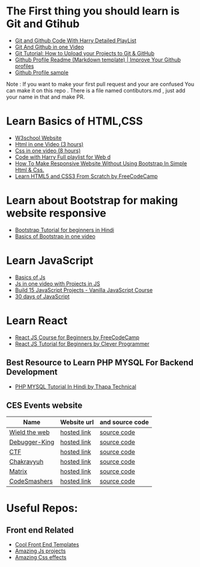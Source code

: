 
# The First thing you should learn is Git and Gtihub
 - [Git and Github Code With Harry Detailed PlayList ](https://www.youtube.com/watch?v=evknSAkUIvs&list=PLu0W_9lII9agwhy658ZPA0MTStKUJTWPi)
 - [Git And Github in one Video ](https://www.youtube.com/watch?v=gwWKnnCMQ5c&t=1657s)
 - [Git Tutorial: How to Upload your Projects to Git & GitHub](https://www.youtube.com/watch?v=G14WMD8Kg3U)
 - [Github Profile Readme (Markdown template) | Improve Your Github profiles](https://www.youtube.com/watch?v=LooNWF67jrk)
 - [Github Profile sample](https://github.com/arpit456jain/arpit456jain)

Note : If you want to make your first pull request and your are confused You can make it on this repo . There is a file named contibutors.md , just add your name in that and make PR.

#  Learn Basics of HTML,CSS
- [W3school Website ](https://www.w3schools.com/html/)
- [Html in one Video (3 hours)](https://www.youtube.com/watch?v=BsDoLVMnmZs)
- [Css in one video (8 hours)](https://www.youtube.com/watch?v=Edsxf_NBFrw)
- [Code with Harry Full playlist for Web d ](https://www.youtube.com/watch?v=6mbwJ2xhgzM&list=PLu0W_9lII9agiCUZYRsvtGTXdxkzPyItg)
- [How To Make Responsive Website Without Using Bootstrap In Simple Html & Css.](https://www.youtube.com/watch?v=q9VvA1Adpr0)
- [Learn HTML5 and CSS3 From Scratch by FreeCodeCamp](https://www.youtube.com/watch?v=mU6anWqZJcc)

# Learn about Bootstrap for making website responsive
- [Bootstrap Tutorial for beginners in Hindi](https://www.youtube.com/watch?v=wkSA9bfCmKU&list=PL0b6OzIxLPbz1cgxiH5KCBsyQij1HsPtG&index=1)
- [Basics of Bootstrap in one video ](https://www.youtube.com/watch?v=QE5oQh63gGE)

# Learn JavaScript
- [Basics of  Js](https://www.youtube.com/watch?v=cvvwkgp4HBg&list=PLu0W_9lII9ajyk081To1Cbt2eI5913SsL)
- [Js in one video with Projects in JS](https://www.youtube.com/watch?v=hKB-YGF14SY)
- [Build 15 JavaScript Projects - Vanilla JavaScript Course](https://www.youtube.com/watch?v=3PHXvlpOkf4&t=20575s)
- [30 days of JavaScript](https://javascript30.com/)

# Learn React
- [React JS Course for Beginners by FreeCodeCamp](https://www.youtube.com/watch?v=nTeuhbP7wdE)
- [React JS Tutorial for Beginners by Clever Programmer](https://www.youtube.com/watch?v=-cMqr9HpZ-Y)

## Best Resource to Learn PHP MYSQL For Backend Development 
- [PHP MYSQL Tutorial In Hindi by Thapa Technical](https://youtube.com/playlist?list=PLwGdqUZWnOp1U4kemcU_vF9KQuHXlNxkb)


## CES Events website

| Name | Website url | and source code |
|---|---|---|
| [Wield the web](https://wield-the-web.netlify.app/) | [hosted link](https://wield-the-web.netlify.app/) | [source code](https://github.com/arpit456jain/Wield-The-Web) |
| [Debugger-King](https://debugger-king.netlify.app/) | [hosted link](https://debugger-king.netlify.app/) | [source code](https://github.com/arpit456jain/Debugger-King) |
| [CTF](https://ces-ctf.netlify.app/) | [hosted link](https://ces-ctf.netlify.app/) | [source code](https://github.com/arpit456jain/ctf_main) |
| [Chakravyuh](https://arpit456jain.github.io/Chakravyuh/Chakravyuh2/) | [hosted link](https://arpit456jain.github.io/Chakravyuh/Chakravyuh2/) | [source code](https://github.com/arpit456jain/Chakravyuh) |
| [Matrix](https://arpit456jain.github.io/CES/Matrix/)  | [hosted link](https://arpit456jain.github.io/CES/Matrix/) |  [source code](https://github.com/arpit456jain/CES) |
| [CodeSmashers](https://www.code-smashers.ga/)  | [hosted link](https://www.code-smashers.ga/) |  [source code](https://github.com/prakharritik/Code-Smashers) |





# Useful Repos:

## Front end Related
- [Cool Front End Templates](https://github.com/arpit456jain/Cool-Front-End_Templates)
- [Amazing Js projects](https://github.com/arpit456jain/Amazing-Js-Projects)
- [Amazing Css effects](https://github.com/arpit456jain/Amazing-Css-Effects)